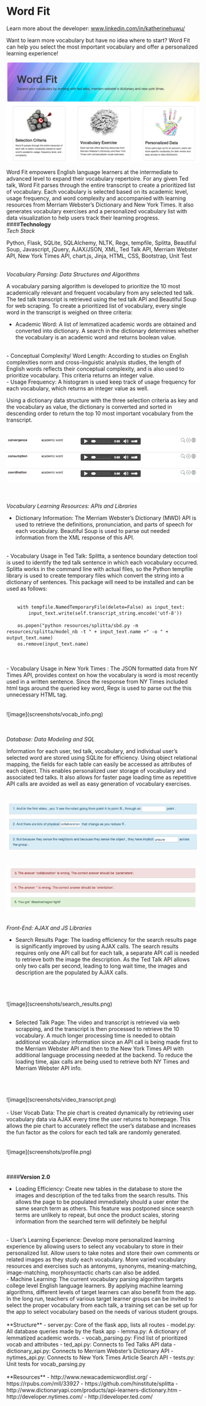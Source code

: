 # Word Fit
Learn more about the developer: www.linkedin.com/in/katherinehuwu/

Want to learn more vocabulary but have no idea where to start? Word Fit can help you select the most important vocabulary and offer a personalized learning experience! 

![image](screenshots/readme.png)

Word Fit empowers English language learners at the intermediate to advanced level to expand their vocabulary repertoire. For any given Ted talk, Word Fit parses through the entire transcript to create a prioritized list of vocabulary. Each vocabulary is selected based on its academic level, usage frequency, and word complexity and accompanied with learning resources from Merriam Webster’s Dictionary and New York Times. It also generates vocabulary exercises and a personalized vocabulary list with data visualization to help users track their learning progress.
<br>
####**Technology**
<br>
*Tech Stack* 

Python, Flask, SQLite, SQLAlchemy, NLTK, Regx, tempfile, Splitta, Beautiful Soup, Javascript, jQuery, AJAX/JSON, XML, Ted Talk API, Merriam Webster API, New York Times API, chart.js, Jinja, HTML, CSS, Bootstrap, Unit Test
<br>
<br>

*Vocabulary Parsing: Data Structures and Algorithms*   

A vocabulary parsing algorithm is developed to prioritize the 10 most academically relevant and frequent vocabulary from any selected ted talk. The ted talk transcript is retrieved using the ted talk API and Beautiful Soup for web scraping.  To create a prioritized list of vocabulary, every single word in the transcript is weighed on three criteria:
<br>
 - Academic Word:  A list of lemmatized academic words are obtained and converted into dictionary. A search in the dictionary determines whether the vocabulary is an academic word and returns boolean value.
<br>
 - Conceptual Complexity/ Word Length: According to studies on English complexities norm and cross-linguistic analysis studies, the length of English words reflects their conceptual complexity, and is also used to prioritize vocabulary. This criteria returns an integer value.
<br>
 - Usage Frequency: A histogram is used keep track of usage frequency for each vocabulary, which returns an integer value as well.
<br>

Using a dictionary data structure with the three selection criteria as key and the vocabulary as value, the dictionary is  converted and sorted in descending order to return the top 10 most important  vocabulary from the transcript.
<br>
<br>
<br>
![image](screenshots/list.png)
<br>
<br>
<br>

*Vocabulary Learning Resources: APIs and Libraries*

 - Dictionary Information: The Merriam Webster’s Dictionary (MWD) API is used to retrieve the definitions, pronunciation, and parts of speech for each vocabulary. Beautiful Soup is used to parse out needed information from the XML response of this  API.
 <br>
 - Vocabulary Usage in Ted Talk: Splitta, a sentence boundary detection tool is used to identify the ted talk sentence in which each vocabulary occurred. Splitta works in the command line with actual files, so the Python tempfile library is used to create temporary files which convert the string into a dictionary of sentences. This package will need to be installed and can be used as follows:
<br>
<br>
 
		with tempfile.NamedTemporaryFile(delete=False) as input_text:
			input_text.write(self.transcript_string.encode('utf-8'))

		os.popen("python resources/splitta/sbd.py -m  resources/splitta/model_nb -t " + input_text.name +" -o " + output_text.name)
		os.remove(input_text.name)
<br>
<br>
 -  Vocabulary Usage in New York Times : The JSON formatted data from NY Times API, provides context on how the vocabulary is word is most recently used in a written sentence. Since the response from NY Times included html tags around the queried key word, Regx is used to parse out the this unnecessary HTML tag.
<br>
<br>
<br>
 ![image](screenshots/vocab_info.png)
<br> 
<br>
<br> 


*Database: Data Modeling and SQL*  

Information for each user, ted talk, vocabulary, and individual user’s selected word are stored using SQLite for efficiency. Using object relational mapping, the fields for each table can easily be accessed as attributes of each object. This enables personalized user storage of vocabulary and associated ted talks. It also allows for faster page loading time as repetitive API calls are avoided as well as easy generation of vocabulary exercises.
<br>
<br>
<br>
![image](screenshots/exercise.png)
<br>
<br>
<br>
![image](screenshots/evaluation.png)
<br>
<br>
<br>
*Front-End: AJAX and JS Libraries*  

- Search Results Page: The loading efficiency for the search results page is significantly improved by using AJAX calls. The search results requires only one API call but for each talk, a separate API call is needed to retrieve both the image the description. As the Ted Talk API allows only two calls per second, leading to long wait time, the images and description are the populated by AJAX calls.
<br>
<br>
<br>
![image](screenshots/search_results.png)
<br>
<br>

- Selected Talk Page: The video and transcript is retrieved via web scrapping, and the transcript is then processed to retrieve the 10 vocabulary. A much longer processing time is needed to obtain additional vocabulary information since an API call is being made first to the Merriam Webster API and then to the New York Times API with additional language processing needed at the backend. To reduce the loading time, ajax calls are being used to retrieve both NY Times and Merriam Webster API info.
<br> 
<br>
<br>
 ![image](screenshots/video_transcript.png)
<br>
<br>
 - User Vocab Data: The pie chart is created dynamically by retrieving user vocabulary data via AJAX every time the user returns to homepage. This allows the pie chart to accurately reflect the user’s database and increases the fun factor as the colors for each ted talk are randomly generated.
<br>
<br>
<br>
![image](screenshots/profile.png)
<br>
<br>
<br>

####**Version 2.0**

 - Loading Efficiency: Create new tables in the database to store the images and description of the ted talks from the search results. This allows the page to be populated immediately should a user enter the same search term as others. This feature was postponed since search terms are unlikely to repeat, but once the product scales, storing information from the searched term will definitely be helpful
<br>
 - User’s Learning Experience: Develop more personalized learning experience by allowing users to select any vocabulary to store in their personalized list. Allow users to take notes and store their own comments or related images as they study each vocabulary. More varied vocabulary resources and  exercises such as antonyms, synonyms, meaning-matching, image-matching, morphosyntactic charts can also be added.
<br>
 - Machine Learning: The current vocabulary parsing algorithm targets college level English language learners. By applying machine learning algorithms, different levels of target learners can also benefit from the app. In the long run, teachers of various target learner groups can be invited to select the proper vocabulary from each talk, a training set can be set up for the app to select vocabulary based on the needs of various student groups. 
<br>
<br>
**Structure**
 - server.py:            Core of the flask app, lists all routes
 - model.py:             All database queries made by the flask app
 - lemma.py:             A dictionary of lemmatized academic words.
 - vocab_parsing.py:    Find list of prioritized vocab and attributes
 - ted_api.py:           Connects to Ted Talks API data 
 - dictionary_api.py:     Connects to Merriam Webster’s Dictionary API 
 - nytimes_api.py:       Connects to New York Times Article Search API
 - tests.py: 		Unit tests for vocab_parsing.py
<br>
<br>
**Resources**
 - http://www.newacademicwordlist.org/
 - https://rpubs.com/mll/33927
 - https://github.com/hinstitute/splitta
 - http://www.dictionaryapi.com/products/api-learners-dictionary.htm
 - http://developer.nytimes.com/
 - http://developer.ted.com/

